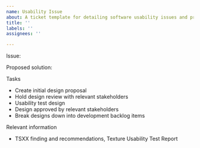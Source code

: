 ```yaml
---
name: Usability Issue
about: A ticket template for detailing software usability issues and proposed fixes.
title: ''
labels: ''
assignees: ''

---
```


Issue: 

Proposed solution: 


Tasks

- Create initial design proposal
- Hold design review with relevant stakeholders
- Usability test design 
- Design approved by relevant stakeholders
- Break designs down into development backlog items


Relevant information

- TSXX finding and recommendations, Texture Usability Test Report

